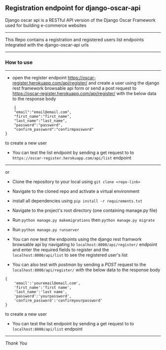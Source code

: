 ## Registration endpoint for django-oscar-api

Django oscar api is a RESTful API version of the Django Oscar Framework used for building e-commerce websites

---

This Repo contains a registration and registered users list endpoints integrated with the django-oscar-api urls

---
### How to use
---

- open the register endpoint https://oscar-register.herokuapp.com/api/register/ and create a user using the django rest framework browsable api form
or
send a post request to https://oscar-register.herokuapp.com/api/register/ with the below data to the response body
```
    {
    "email":"email@email.com",
    "first_name":"first_name",
    "last_name":"last_name",
    "password":"password",
    "confirm_password":"confirmpassword"
}
``` 
to create a new user
- You can test the list endpoint by sending a get request to to  `https://oscar-register.herokuapp.com/api/list` endpoint
---

or

- Clone the repository to your local using `git clone <repo-link>`

- Navigate to the cloned repo and activate a virtual environment

- install all dependencies using `pip install -r requirements.txt`

- Navigate to the project's root directory <registration folder> (one containing manage.py file)

- Run `python manage.py makemigrations`  then `python manage.py migrate`

- Run `python manage.py runserver` 

- You can now test the endpoints using the django rest framwork browsable api by navigating to `localhost:8000/api/register/` endpoint and enter the required fields to register and the `localhost:8000/api/list` to see the registered user's list

- You can also test with *postman* by sending a *POST* request to the `localhost:8000/api/register/` with the below data to the response body
```
{
    'email':'youremail@email.com',
    'first_name':'first name',
    'last_name':'last name',
    'password':'yourpassword',
    'confirm_password':'confirmyourpassword'
}
```  
to create a new user
- You can test the list endpoint by sending a get request to to  `localhost:8000/api/list` endpoint

---
*Thank You*
